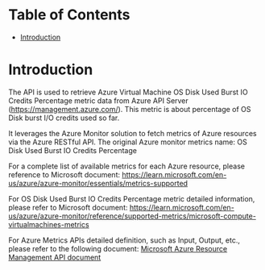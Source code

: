 # Table of Contents
- [Introduction](#introduction)


# Introduction <a name="introduction"></a>
The API is used to retrieve Azure Virtual Machine OS Disk Used Burst IO Credits Percentage metric data from Azure API Server (https://management.azure.com/). This metric is about percentage of OS Disk burst I/O credits used so far.



It leverages the Azure Monitor solution to fetch metrics of Azure resources via the Azure RESTful API. The original Azure monitor metrics name: OS Disk Used Burst IO Credits Percentage



For a complete list of available metrics for each Azure resource, please reference to Microsoft document: https://learn.microsoft.com/en-us/azure/azure-monitor/essentials/metrics-supported 

For OS Disk Used Burst IO Credits Percentage metric detailed information, please refer to Microsoft document: https://learn.microsoft.com/en-us/azure/azure-monitor/reference/supported-metrics/microsoft-compute-virtualmachines-metrics

For Azure Metrics APIs detailed definition, such as Input, Output, etc., please refer to the following document:
[Microsoft Azure Resource Management API document](https://learn.microsoft.com/en-us/rest/api/monitor/metrics/list?view=rest-monitor-2023-10-01&tabs=HTTP)

